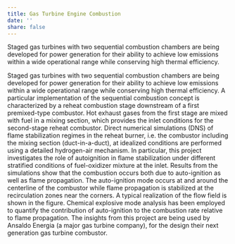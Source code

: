 ```yaml
---
title: Gas Turbine Engine Combustion
date: ''
share: false
---
```


Staged gas turbines with two sequential combustion chambers are being developed for power generation for their ability to achieve low emissions within a wide operational range while conserving high thermal efficiency.

<!--more-->
Staged gas turbines with two sequential combustion chambers are being developed for power generation for their ability to achieve low emissions within a wide operational range while conserving high thermal efficiency. A particular implementation of the sequential combustion concept is characterized by a reheat combustion stage downstream of a first premixed-type combustor. Hot exhaust gases from the first stage are mixed with fuel in a mixing section, which provides the inlet conditions for the second-stage reheat combustor. Direct numerical simulations (DNS) of flame stabilization regimes in the reheat burner, i.e. the combustor including the mixing section (duct-in-a-duct), at idealized conditions are performed using a detailed hydrogen-air mechanism. In particular, this project investigates the role of autoignition in flame stabilization under different stratified conditions of fuel-oxidizer mixture at the inlet. Results from the simulations show that the combustion occurs both due to auto-ignition as well as flame propagation. The auto-ignition mode occurs at and around the centerline of the combustor while flame propagation is stabilized at the recirculation zones near the corners. A typical realization of the flow field is shown in the figure. Chemical explosive mode analysis has been employed to quantify the contribution of auto-ignition to the combustion rate relative to flame propagation. The insights from this project are being used by Ansaldo Energia (a major gas turbine company), for the design their next generation gas turbine combustor.

